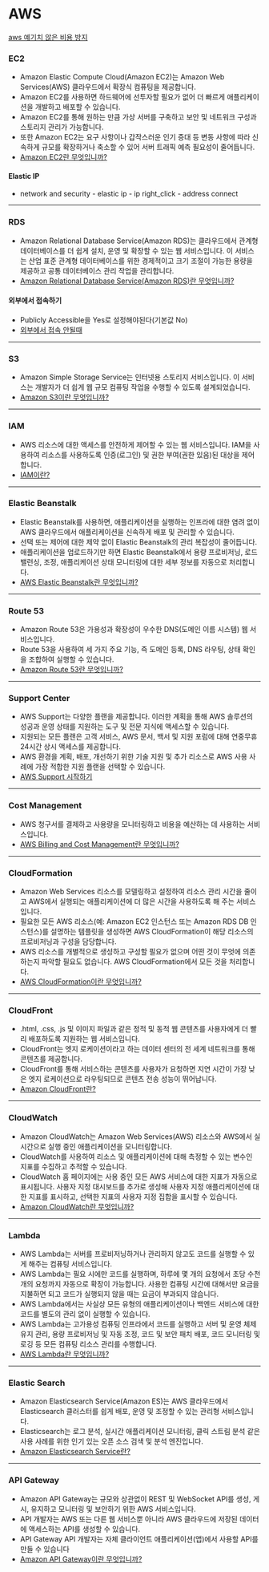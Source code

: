 # AWS

[aws 예기치 않은 비용 방지](https://docs.aws.amazon.com/ko_kr/awsaccountbilling/latest/aboutv2/checklistforunwantedcharges.html#checkexceedfree)

### EC2
- Amazon Elastic Compute Cloud(Amazon EC2)는 Amazon Web Services(AWS) 클라우드에서 확장식 컴퓨팅을 제공합니다. 
- Amazon EC2를 사용하면 하드웨어에 선투자할 필요가 없어 더 빠르게 애플리케이션을 개발하고 배포할 수 있습니다. 
- Amazon EC2를 통해 원하는 만큼 가상 서버를 구축하고 보안 및 네트워크 구성과 스토리지 관리가 가능합니다. 
- 또한 Amazon EC2는 요구 사항이나 갑작스러운 인기 증대 등 변동 사항에 따라 신속하게 규모를 확장하거나 축소할 수 있어 서버 트래픽 예측 필요성이 줄어듭니다.
- [Amazon EC2란 무엇입니까?](https://docs.aws.amazon.com/ko_kr/AWSEC2/latest/UserGuide/concepts.html)

#### Elastic IP 
- network and security - elastic ip - ip right_click - address connect

---

### RDS
- Amazon Relational Database Service(Amazon RDS)는 클라우드에서 관계형 데이터베이스를 더 쉽게 설치, 운영 및 확장할 수 있는 웹 서비스입니다. 이 서비스는 산업 표준 관계형 데이터베이스를 위한 경제적이고 크기 조절이 가능한 용량을 제공하고 공통 데이터베이스 관리 작업을 관리합니다.
- [Amazon Relational Database Service(Amazon RDS)란 무엇입니까?](https://docs.aws.amazon.com/ko_kr/AmazonRDS/latest/UserGuide/Welcome.html)

#### 외부에서 접속하기
- Publicly Accessible을 Yes로 설정해야된다(기본값 No)
- [외부에서 접속 안될때](https://devlog.jwgo.kr/2017/06/15/aws-rds-workbench/)
---

### S3
- Amazon Simple Storage Service는 인터넷용 스토리지 서비스입니다. 이 서비스는 개발자가 더 쉽게 웹 규모 컴퓨팅 작업을 수행할 수 있도록 설계되었습니다.
- [Amazon S3이란 무엇입니까?](https://docs.aws.amazon.com/ko_kr/AmazonS3/latest/dev/Welcome.html)

---

### IAM
- AWS 리소스에 대한 액세스를 안전하게 제어할 수 있는 웹 서비스입니다. IAM을 사용하여 리소스를 사용하도록 인증(로그인) 및 권한 부여(권한 있음)된 대상을 제어합니다.
- [IAM이란?](https://docs.aws.amazon.com/ko_kr/IAM/latest/UserGuide/introduction.html)

---

### Elastic Beanstalk
- Elastic Beanstalk를 사용하면, 애플리케이션을 실행하는 인프라에 대한 염려 없이 AWS 클라우드에서 애플리케이션을 신속하게 배포 및 관리할 수 있습니다. 
- 선택 또는 제어에 대한 제약 없이 Elastic Beanstalk의 관리 복잡성이 줄어듭니다. 
- 애플리케이션을 업로드하기만 하면 Elastic Beanstalk에서 용량 프로비저닝, 로드 밸런싱, 조정, 애플리케이션 상태 모니터링에 대한 세부 정보를 자동으로 처리합니다.
- [AWS Elastic Beanstalk란 무엇입니까?](https://docs.aws.amazon.com/ko_kr/elasticbeanstalk/latest/dg/Welcome.html)

---

### Route 53
- Amazon Route 53은 가용성과 확장성이 우수한 DNS(도메인 이름 시스템) 웹 서비스입니다. 
- Route 53을 사용하여 세 가지 주요 기능, 즉 도메인 등록, DNS 라우팅, 상태 확인을 조합하여 실행할 수 있습니다. 
- [Amazon Route 53란 무엇입니까?](https://docs.aws.amazon.com/ko_kr/Route53/latest/DeveloperGuide/Welcome.html)

---

### Support Center
- AWS Support는 다양한 플랜을 제공합니다. 이러한 계획을 통해 AWS 솔루션의 성공과 운영 상태를 지원하는 도구 및 전문 지식에 액세스할 수 있습니다. 
- 지원되는 모든 플랜은 고객 서비스, AWS 문서, 백서 및 지원 포럼에 대해 연중무휴 24시간 상시 액세스를 제공합니다. 
- AWS 환경을 계획, 배포, 개선하기 위한 기술 지원 및 추가 리소스로 AWS 사용 사례에 가장 적합한 지원 플랜을 선택할 수 있습니다.
- [AWS Support 시작하기](https://docs.aws.amazon.com/ko_kr/awssupport/latest/user/getting-started.html)

---

### Cost Management
- AWS 청구서를 결제하고 사용량을 모니터링하고 비용을 예산하는 데 사용하는 서비스입니다.
- [AWS Billing and Cost Management란 무엇입니까?](https://docs.aws.amazon.com/ko_kr/awsaccountbilling/latest/aboutv2/billing-what-is.html)

---

### CloudFormation
- Amazon Web Services 리소스를 모델링하고 설정하여 리소스 관리 시간을 줄이고 AWS에서 실행되는 애플리케이션에 더 많은 시간을 사용하도록 해 주는 서비스입니다. 
- 필요한 모든 AWS 리소스(예: Amazon EC2 인스턴스 또는 Amazon RDS DB 인스턴스)를 설명하는 템플릿을 생성하면 AWS CloudFormation이 해당 리소스의 프로비저닝과 구성을 담당합니다. 
- AWS 리소스를 개별적으로 생성하고 구성할 필요가 없으며 어떤 것이 무엇에 의존하는지 파악할 필요도 없습니다. AWS CloudFormation에서 모든 것을 처리합니다.
- [AWS CloudFormation이란 무엇입니까?](https://docs.aws.amazon.com/ko_kr/AWSCloudFormation/latest/UserGuide/Welcome.html)

---

### CloudFront
- .html, .css, .js 및 이미지 파일과 같은 정적 및 동적 웹 콘텐츠를 사용자에게 더 빨리 배포하도록 지원하는 웹 서비스입니다. 
- CloudFront는 엣지 로케이션이라고 하는 데이터 센터의 전 세계 네트워크를 통해 콘텐츠를 제공합니다. 
- CloudFront를 통해 서비스하는 콘텐츠를 사용자가 요청하면 지연 시간이 가장 낮은 엣지 로케이션으로 라우팅되므로 콘텐츠 전송 성능이 뛰어납니다.
- [Amazon CloudFront란?](https://docs.aws.amazon.com/ko_kr/AmazonCloudFront/latest/DeveloperGuide/Introduction.html)

---

### CloudWatch
- Amazon CloudWatch는 Amazon Web Services(AWS) 리소스와 AWS에서 실시간으로 실행 중인 애플리케이션을 모니터링합니다. 
- CloudWatch를 사용하여 리소스 및 애플리케이션에 대해 측정할 수 있는 변수인 지표를 수집하고 추적할 수 있습니다.
- CloudWatch 홈 페이지에는 사용 중인 모든 AWS 서비스에 대한 지표가 자동으로 표시됩니다. 사용자 지정 대시보드를 추가로 생성해 사용자 지정 애플리케이션에 대한 지표를 표시하고, 선택한 지표의 사용자 지정 집합을 표시할 수 있습니다.
- [Amazon CloudWatch란 무엇입니까?](https://docs.aws.amazon.com/ko_kr/AmazonCloudWatch/latest/monitoring/WhatIsCloudWatch.html)

---

### Lambda
- AWS Lambda는 서버를 프로비저닝하거나 관리하지 않고도 코드를 실행할 수 있게 해주는 컴퓨팅 서비스입니다. 
- AWS Lambda는 필요 시에만 코드를 실행하며, 하루에 몇 개의 요청에서 초당 수천 개의 요청까지 자동으로 확장이 가능합니다. 사용한 컴퓨팅 시간에 대해서만 요금을 지불하면 되고 코드가 실행되지 않을 때는 요금이 부과되지 않습니다. 
- AWS Lambda에서는 사실상 모든 유형의 애플리케이션이나 백엔드 서비스에 대한 코드를 별도의 관리 없이 실행할 수 있습니다. 
- AWS Lambda는 고가용성 컴퓨팅 인프라에서 코드를 실행하고 서버 및 운영 체제 유지 관리, 용량 프로비저닝 및 자동 조정, 코드 및 보안 패치 배포, 코드 모니터링 및 로깅 등 모든 컴퓨팅 리소스 관리를 수행합니다.
- [AWS Lambda란 무엇입니까?](https://docs.aws.amazon.com/ko_kr/lambda/latest/dg/welcome.html)

---

### Elastic Search
- Amazon Elasticsearch Service(Amazon ES)는 AWS 클라우드에서 Elasticsearch 클러스터를 쉽게 배포, 운영 및 조정할 수 있는 관리형 서비스입니다. 
- Elasticsearch는 로그 분석, 실시간 애플리케이션 모니터링, 클릭 스트림 분석 같은 사용 사례를 위한 인기 있는 오픈 소스 검색 및 분석 엔진입니다.
- [Amazon Elasticsearch Service란?](https://docs.aws.amazon.com/ko_kr/elasticsearch-service/latest/developerguide/what-is-amazon-elasticsearch-service.html)

---

### API Gateway
- Amazon API Gateway는 규모와 상관없이 REST 및 WebSocket API를 생성, 게시, 유지하고 모니터링 및 보안하기 위한 AWS 서비스입니다. 
- API 개발자는 AWS 또는 다른 웹 서비스뿐 아니라 AWS 클라우드에 저장된 데이터에 액세스하는 API를 생성할 수 있습니다. 
- API Gateway API 개발자는 자체 클라이언트 애플리케이션(앱)에서 사용할 API를 만들 수 있습니다
- [Amazon API Gateway이란 무엇입니까?](https://docs.aws.amazon.com/ko_kr/apigateway/latest/developerguide/welcome.html)
